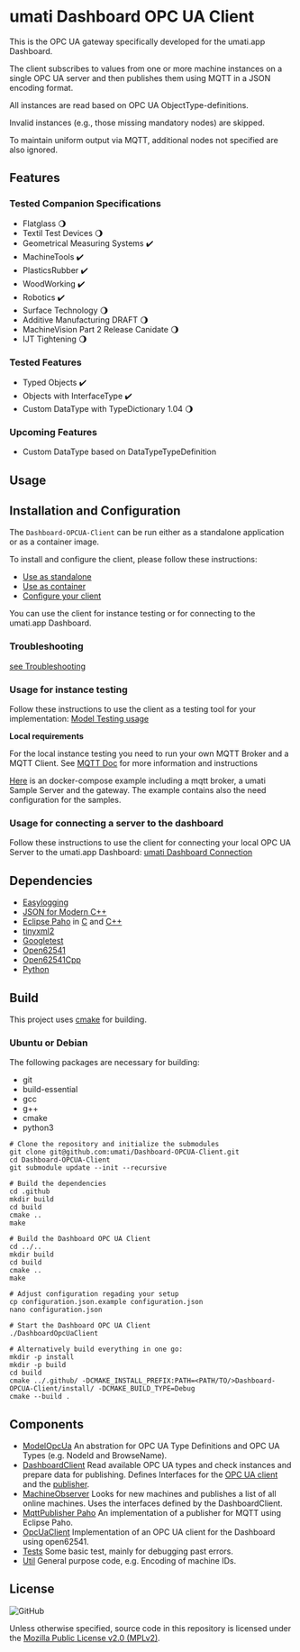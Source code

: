 # umati Dashboard OPC UA Client

This is the OPC UA gateway specifically developed for the umati.app Dashboard.

The client subscribes to values from one or more machine instances on a single OPC UA server and then publishes them using MQTT in a JSON encoding format.

All instances are read based on OPC UA ObjectType-definitions.

Invalid instances (e.g., those missing mandatory nodes) are skipped.

To maintain uniform output via MQTT, additional nodes not specified are also ignored.

## Features

### Tested Companion Specifications

- Flatglass :waning_gibbous_moon:
- Textil Test Devices :waning_gibbous_moon:
- Geometrical Measuring Systems :heavy_check_mark:
- MachineTools :heavy_check_mark:
- PlasticsRubber :heavy_check_mark:
- WoodWorking :heavy_check_mark:
- Robotics  :heavy_check_mark:
- Surface Technology :waning_gibbous_moon:
- Additive Manufacturing DRAFT :waning_gibbous_moon:
- MachineVision Part 2 Release Canidate :waning_gibbous_moon:
- IJT Tightening :waning_gibbous_moon:

### Tested Features

- Typed Objects :heavy_check_mark:
- Objects with InterfaceType :heavy_check_mark:
- Custom DataType with TypeDictionary 1.04 :waning_gibbous_moon:

### Upcoming Features

- Custom DataType  based on DataTypeTypeDefinition

## Usage

## Installation and Configuration

The `Dashboard-OPCUA-Client` can be run either as a standalone application or as a container image.

To install and configure the client, please follow these instructions:

- [Use as standalone](doc/Standalone.md)
- [Use as container](doc/Container.md)
- [Configure your client](doc/Configuration.md)

You can use the client for instance testing or for connecting to the umati.app Dashboard.

### Troubleshooting

[see Troubleshooting](doc/Troubleshooting.md)

### Usage for instance testing

Follow these instructions to use the client as a testing tool for your implementation: [Model Testing usage](doc/usage_as_model_test.md)

 **Local requirements**

For the local instance testing you need to run your own MQTT Broker and a MQTT Client. See [MQTT Doc](doc/MQTT.md) for more information and instructions

[Here](example/ShowcaseDeployment/) is an docker-compose example including a mqtt broker, a umati Sample Server and the gateway. The example contains also the need configuration for the samples.

### Usage for connecting a server to the dashboard

Follow these instructions to use the client for connecting your local OPC UA Server to the umati.app Dashboard: [umati Dashboard Connection](doc/usage_for_dashboard.md)

## Dependencies

- [Easylogging](https://github.com/amrayn/easyloggingpp)
- [JSON for Modern C++](https://github.com/nlohmann/json)
- [Eclipse Paho](https://www.eclipse.org/paho/index.php) in [C](https://github.com/eclipse/paho.mqtt.c) and [C++](https://github.com/eclipse/paho.mqtt.cpp)
- [tinyxml2](https://github.com/leethomason/tinyxml2)
- [Googletest](https://github.com/google/googletest)
- [Open62541](https://open62541.org/)
- [Open62541Cpp](https://github.com/umati/open62541Cpp)
- [Python](https://www.python.org/)

## Build

This project uses [cmake](https://cmake.org/) for building.

### Ubuntu or Debian

The following packages are necessary for building:

- git
- build-essential
- gcc
- g++
- cmake
- python3

```shell
# Clone the repository and initialize the submodules
git clone git@github.com:umati/Dashboard-OPCUA-Client.git
cd Dashboard-OPCUA-Client
git submodule update --init --recursive

# Build the dependencies
cd .github
mkdir build
cd build
cmake ..
make

# Build the Dashboard OPC UA Client
cd ../..
mkdir build
cd build
cmake ..
make

# Adjust configuration regading your setup
cp configuration.json.example configuration.json
nano configuration.json

# Start the Dashboard OPC UA Client
./DashboardOpcUaClient

# Alternatively build everything in one go:
mkdir -p install
mkdir -p build
cd build
cmake ../.github/ -DCMAKE_INSTALL_PREFIX:PATH=<PATH/TO/>Dashboard-OPCUA-Client/install/ -DCMAKE_BUILD_TYPE=Debug
cmake --build .
```

## Components

- [ModelOpcUa](ModelOpcUa) An abstration for OPC UA Type Definitions and OPC UA Types (e.g. NodeId and BrowseName).
- [DashboardClient](DashboardClient) Read available OPC UA types and check instances and prepare data for publishing. Defines Interfaces for the [OPC UA client](DashboardClient/IDashboardDataClient.hpp) and the [publisher](DashboardClient/IPublisher.hpp).
- [MachineObserver](MachineObserver) Looks for new machines and publishes a list of all online machines. Uses the interfaces defined by the DashboardClient.
- [MqttPublisher Paho](MqttPublisher_Paho) An implementation of a publisher for MQTT using Eclipse Paho.
- [OpcUaClient](OpcUaClient) Implementation of an OPC UA client for the Dashboard using open62541.
- [Tests](Tests) Some basic test, mainly for debugging past errors.
- [Util](Util) General purpose code, e.g. Encoding of machine IDs.

## License

![GitHub](https://img.shields.io/github/license/umati/Dashboard-OPCUA-Client)

Unless otherwise specified, source code in this repository is licensed under the [Mozilla Public License v2.0 (MPLv2)](LICENSE).
